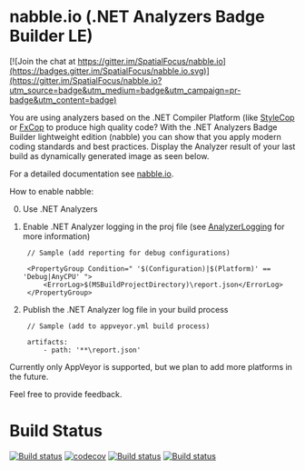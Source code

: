 # nabble.io (.NET Analyzers Badge Builder LE)

[![Join the chat at https://gitter.im/SpatialFocus/nabble.io](https://badges.gitter.im/SpatialFocus/nabble.io.svg)](https://gitter.im/SpatialFocus/nabble.io?utm_source=badge&utm_medium=badge&utm_campaign=pr-badge&utm_content=badge)

You are using analyzers based on the .NET Compiler Platform (like [StyleCop](https://github.com/DotNetAnalyzers/StyleCopAnalyzers) or [FxCop](https://github.com/dotnet/roslyn-analyzers) to produce high quality code?
With the .NET Analyzers Badge Builder lightweight edition (nabble) you can show that you apply modern coding standards and best practices.
Display the Analyzer result of your last build as dynamically generated image as seen below.

For a detailed documentation see [nabble.io](https://nabble.io).

How to enable nabble:

0. Use .NET Analyzers
0. Enable .NET Analyzer logging in the proj file (see [AnalyzerLogging](https://github.com/SpatialFocus/AnalyzerLogging) for more information)

        // Sample (add reporting for debug configurations)

        <PropertyGroup Condition=" '$(Configuration)|$(Platform)' == 'Debug|AnyCPU' ">
            <ErrorLog>$(MSBuildProjectDirectory)\report.json</ErrorLog>
        </PropertyGroup>

0. Publish the .NET Analyzer log file in your build process

        // Sample (add to appveyor.yml build process)

        artifacts:
            - path: '**\report.json'

Currently only AppVeyor is supported, but we plan to add more platforms in the future.

Feel free to provide feedback.

# Build Status
[![Build status](https://ci.appveyor.com/api/projects/status/pk9k5ar6ykovopg2/branch/master?svg=true)](https://ci.appveyor.com/project/Dresel/nabble-io/branch/master)
[![codecov](https://codecov.io/github/SpatialFocus/nabble.io/coverage.svg?branch=master)](https://codecov.io/github/SpatialFocus/nabble.io?branch=master)
[![Build status](https://nabble.io/api/v1/AppVeyor/dresel/nabble-io/master/StyleCop)](https://nabble.io) [![Build status](https://nabble.io/api/v1/AppVeyor/dresel/nabble-io/master/FxCop)](https://nabble.io)

